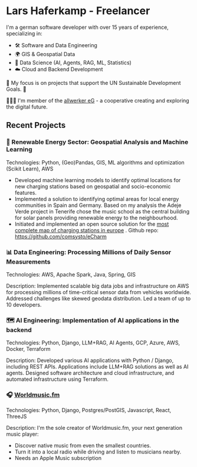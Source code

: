 # Lars Haferkamp - Freelancer

I'm a german software developer with over 15 years of experience, specializing in:

- 🛠️ Software and Data Engineering
- 🌍 GIS & Geospatial Data
- 🤖 Data Science (AI, Agents, RAG, ML, Statistics)
- ☁️ Cloud and Backend Development

🌱 My focus is on projects that support the UN Sustainable Development Goals. 🌱

🧑‍🤝‍🧑 I'm member of the [allwerker eG](https://www.allwerker.com/) - a cooperative creating and exploring the digital future.


## Recent Projects
### 🔋 Renewable Energy Sector: Geospatial Analysis and Machine Learning
Technologies: Python, (Geo)Pandas, GIS, ML algorithms and optimization (Scikit Learn), AWS

- Developed machine learning models to identify optimal locations for new charging stations based on geospatial and socio-economic features. 
- Implemented a solution to identifying optimal areas for local energy communities in Spain and Germany. Based on my analysis the Adeje Verde project in Tenerife chose the music school as the central building for solar panels providing renewable energy to the neighbourhood.
- Initiated and implemented an open source solution for the [most complete map of charging stations in europe](https://medium.com/comsystoreply/the-most-complete-map-of-charging-stations-1ebbf91e4ef3) . Github repo: https://github.com/comsysto/eCharm

### 📊 Data Engineering: Processing Millions of Daily Sensor Measurements
Technologies: AWS, Apache Spark, Java, Spring, GIS

Description: Implemented scalable big data jobs and infrastructure on AWS for processing millions of time-critical sensor data from vehicles worldwide. Addressed challenges like skewed geodata distribution. Led a team of up to 10 developers.

### 🗺️ AI Engineering: Implementation of AI applications in the backend
Technologies: Python, Django, LLM+RAG, AI Agents, GCP, Azure, AWS, Docker, Terraform

Description: Developed various AI applications with Python / Django, including REST APIs. Applications include LLM+RAG solutions as well as AI agents. Designed software architecture and cloud infrastructure, and automated infrastructure using Terraform.

### 🎧 [Worldmusic.fm](https://www.worldmusic.fm/)
Technologies: Python, Django, Postgres/PostGIS, Javascript, React, ThreeJS

Description: I'm the sole creator of Worldmusic.fm, your next generation music player:
- Discover native music from even the smallest countries.
- Turn it into a local radio while driving and listen to musicians nearby.
- Needs an Apple Music subscription

<!--
**zzikkzzakk/zzikkzzakk** is a ✨ _special_ ✨ repository because its `README.md` (this file) appears on your GitHub profile.

Here are some ideas to get you started:

- 🔭 I’m currently working on ...
- 🌱 I’m currently learning ...
- 👯 I’m looking to collaborate on ...
- 🤔 I’m looking for help with ...
- 💬 Ask me about ...
- 📫 How to reach me: ...
- 😄 Pronouns: ...
- ⚡ Fun fact: ...
-->

